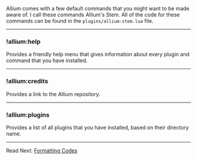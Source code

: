 Allium comes with a few default commands that you might want to be made aware of. I call these commands Allium's Stem. All of the code for these commands can be found in the `plugins/allium-stem.lua` file. 
***
### !allium:help
Provides a friendly help menu that gives information about every plugin and command that you have installed.
***
### !allium:credits
Provides a link to the Allium repository.
***
### !allium:plugins
Provides a list of all plugins that you have installed, based on their directory name.
***
Read Next: [Formatting Codes](Formatting-Codes.md)